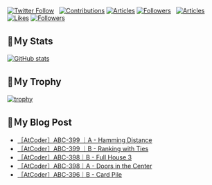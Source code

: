 [![Twitter Follow](https://img.shields.io/twitter/follow/hyperdb?label=twitter&logo=twitter&style=plastic)](https://twitter.com/hyperdb)
&nbsp;
[![Contributions](https://badgen.org/img/qiita/hyperdb/contributions?style=plastic)](https://qiita.com/hyperdb)
[![Articles](https://badgen.org/img/qiita/hyperdb/articles?style=plastic)](https://qiita.com/hyperdb)
[![Followers](https://badgen.org/img/qiita/hyperdb/followers?style=plastic)](https://qiita.com/hyperdb)
&nbsp;
[![Articles](https://badgen.org/img/zenn/hyperdb/articles)](https://zenn.dev/hyperdb)
[![Likes](https://badgen.org/img/zenn/hyperdb/likes?style=plastic)](https://zenn.dev/hyperdb)
[![Followers](https://badgen.org/img/zenn/hyperdb/followers?style=plastic)](https://zenn.dev/hyperdb)

## 🔖Ｍy Stats

[![GitHub stats](https://github-readme-stats-eight-theta.vercel.app/api?username=hyperdb&theme=radical&count_private=true&show_icons=true)](https://github.com/anuraghazra/github-readme-stats)

## 🔖Ｍy Trophy

[![trophy](https://github-profile-trophy.vercel.app/?username=hyperdb&theme=onedark)](https://github.com/ryo-ma/github-profile-trophy)

## 🔖Ｍy Blog Post

<!-- BLOG-POST-LIST:START -->
- [［AtCoder］ABC-399 ｜A - Hamming Distance](https://zenn.dev/hyperdb/articles/7da0eebe677a40)
- [［AtCoder］ABC-399 ｜B - Ranking with Ties](https://zenn.dev/hyperdb/articles/2e4995d7d3ce86)
- [［AtCoder］ABC-398｜B - Full House 3](https://zenn.dev/hyperdb/articles/97b49c94958fd2)
- [［AtCoder］ABC-398｜A - Doors in the Center](https://zenn.dev/hyperdb/articles/5a94801fdf571b)
- [［AtCoder］ABC-396｜B - Card Pile](https://zenn.dev/hyperdb/articles/bdf3abfca81aaf)
<!-- BLOG-POST-LIST:END -->
